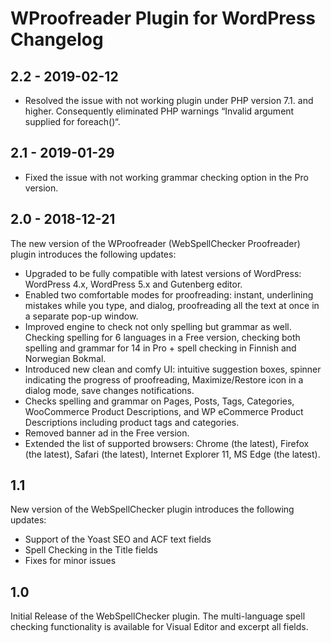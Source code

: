 # WProofreader Plugin for WordPress Changelog

## 2.2 - 2019-02-12

* Resolved the issue with not working plugin under PHP version 7.1. and higher. Consequently eliminated PHP warnings “Invalid argument supplied for foreach()“.

## 2.1 - 2019-01-29

* Fixed the issue with not working grammar checking option in the Pro version.

## 2.0 - 2018-12-21

The new version of the WProofreader (WebSpellChecker Proofreader) plugin introduces the following updates:

* Upgraded to be fully compatible with latest versions of WordPress: WordPress 4.x, WordPress 5.x and  Gutenberg editor.
* Enabled two comfortable modes for proofreading: instant, underlining mistakes while you type, and dialog, proofreading all the text at once in a separate pop-up window.
* Improved engine to check not only spelling but grammar as well. Checking spelling for 6 languages in a Free version, checking both spelling and grammar for 14 in Pro + spell checking in Finnish and Norwegian Bokmal.
* Introduced new clean and comfy UI: intuitive suggestion boxes, spinner indicating the progress of proofreading, Maximize/Restore icon in a dialog mode, save changes notifications.
* Checks spelling and grammar on Pages, Posts, Tags, Categories, WooCommerce Product Descriptions, and WP eCommerce Product Descriptions including product tags and categories.
* Removed banner ad in the Free version.
* Extended the list of supported browsers: Chrome (the latest), Firefox (the latest), Safari (the latest), Internet Explorer 11, MS Edge (the latest).

## 1.1

New version of the WebSpellChecker plugin introduces the following updates:

* Support of the Yoast SEO and ACF text fields
* Spell Checking in the Title fields
* Fixes for minor issues

## 1.0

Initial Release of the WebSpellChecker plugin. The multi-language spell checking functionality is available for Visual Editor and excerpt all fields.

